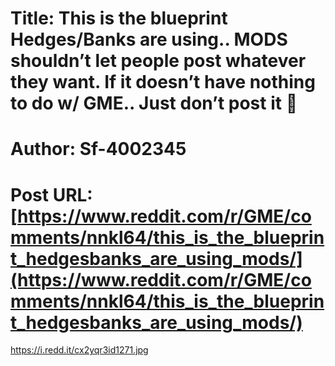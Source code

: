 # Title: This is the blueprint Hedges/Banks are using.. MODS shouldn’t let people post whatever they want. If it doesn’t have nothing to do w/ GME.. Just don’t post it 🛑
# Author: Sf-4002345
# Post URL: [https://www.reddit.com/r/GME/comments/nnkl64/this_is_the_blueprint_hedgesbanks_are_using_mods/](https://www.reddit.com/r/GME/comments/nnkl64/this_is_the_blueprint_hedgesbanks_are_using_mods/)


https://i.redd.it/cx2yqr3id1271.jpg
